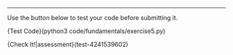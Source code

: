 ----------
Use the button below to test your code before submitting it.

{Test Code}(python3 code/fundamentals/exercise5.py)

{Check It!|assessment}(test-4241539602)
